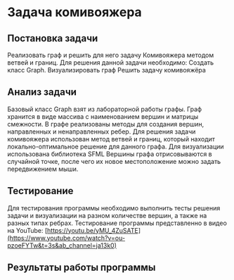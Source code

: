 # Задача комивояжера
## Постановка задачи
Реализовать граф и решить для него задачу Комивояжера методом ветвей и границ. Для решения данной задачи необходимо:
Создать класс Graph.
Визуализировать граф
Решить задачу комивояжёра

## Анализ задачи
Базовый класс Graph взят из лабораторной работы графы. Граф хранится в виде массива с наименованием вершин и матрицы смежности. В графе реализованы методы для создания вершин, направленных и ненаправленных ребер.
Для решения задачи комивояжера использован метод ветвей и границ, который находит локально-оптимальное решение для данного графа. 
Для визуализации использована библиотека SFML Вершины графа отрисовываются в случайной точке, после чего их новое местоположение можно задать передвижением мыши.
## Тестирование
Для тестирования программы необходимо выполнить тесты решения задачи и визуализации на разном количестве вершин, а также на разных типах ребрах. Тестирование программы представленно в видео на YouTube: [https://youtu.be/yMU_4ZuSATE](https://www.youtube.com/watch?v=ou-pzoeFYTw&t=3s&ab_channel=ja13k0)
## Результаты работы программы
